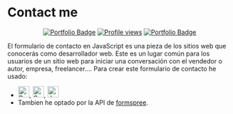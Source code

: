 # Contact me

<p align="center">
<a href="https://cv.l5enio.com/"><img src="https://img.shields.io/badge/portfolio-web-blueviolet?style=flat&link=https://cv.l5enio.com/" alt="Portfolio Badge"></a>
<a href="https://cv.l5enio.com/"><img src="https://komarev.com/ghpvc/?username=soufian3raki&color=blueviolet" alt="Profile views"></a>
<a href="https://cv.l5enio.com/"><img src="https://img.shields.io/badge/license-MIT-blueviolet" alt="Portfolio Badge"></a>
</p>

El formulario de contacto en JavaScript es una pieza de los sitios web que conocerás como desarrollador web. Este es un lugar común para los usuarios de un sitio web para iniciar una conversación con el vendedor o autor, empresa, freelancer....
Para crear este formulario de contacto he usado:
- <img src="https://img.shields.io/badge/Pug-282C34?logo=pug&logoColor=" alt="Pug logo" title="Pug" height="25" />, <img src="https://img.shields.io/badge/Sass-282C34?logo=sass&logoColor=" alt="Sass logo" title="Sass" height="25" />, <img src="https://img.shields.io/badge/JavaScript-282C34?logo=javascript&logoColor=" alt="JavaScript logo" title="JavaScript" height="25" />
- Tambien he optado por la API de [formspree](https://formspree.io/).

